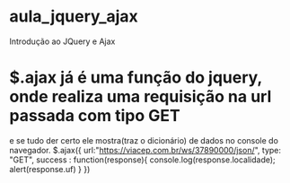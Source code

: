 # aula_jquery_ajax
Introdução ao JQuery e Ajax
# $.ajax já é uma função do jquery, onde realiza uma requisição na url passada com tipo GET
 e se tudo der certo ele mostra(traz o dicionário) de dados no console do navegador.
 $.ajax({
        url:"https://viacep.com.br/ws/37890000/json/",
        type: "GET",
        success : function(response){
           console.log(response.localidade); 
           alert(response.uf)
        }
    })